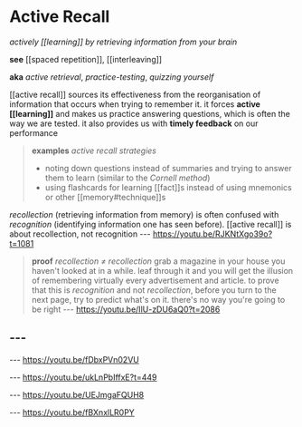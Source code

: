# Active Recall

_actively [[learning]] by retrieving information from your brain_

**see** [[spaced repetition]], [[interleaving]]

**aka** _active retrieval_, _practice-testing_, _quizzing yourself_

[[active recall]] sources its effectiveness from the reorganisation of information that occurs when trying to remember it. it forces **active [[learning]]** and makes us practice answering questions, which is often the way we are tested. it also provides us with **timely feedback** on our performance

> **examples** _active recall strategies_
>
> - noting down questions instead of summaries and trying to answer them to learn (similar to the _Cornell method_)
> - using flashcards for learning [[fact]]s instead of using mnemonics or other [[memory#technique]]s

_recollection_ (retrieving information from memory) is often confused with _recognition_ (identifying information one has seen before). [[active recall]] is about recollection, not recognition --- <https://youtu.be/RJKNtXgo39o?t=1081>

> **proof** _recollection ≠ recollection_ grab a magazine in your house you haven't looked at in a while. leaf through it and you will get the illusion of remembering virtually every advertisement and article. to prove that this is _recognition_ and not _recollection_, before you turn to the next page, try to predict what's on it. there's no way you're going to be right --- <https://youtu.be/IlU-zDU6aQ0?t=2086>

## ---

--- <https://youtu.be/fDbxPVn02VU>

--- <https://youtu.be/ukLnPbIffxE?t=449>

--- <https://youtu.be/UEJmgaFQUH8>

--- <https://youtu.be/fBXnxlLR0PY>
